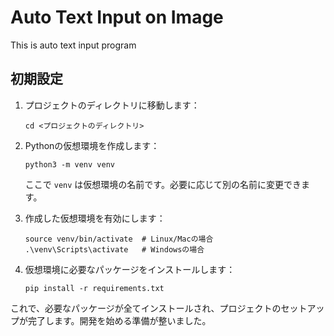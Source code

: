 # Auto Text Input on Image

This is auto text input program

## 初期設定

1. プロジェクトのディレクトリに移動します：

    ```
    cd <プロジェクトのディレクトリ>
    ```

2. Pythonの仮想環境を作成します：

    ```
    python3 -m venv venv
    ```

    ここで `venv` は仮想環境の名前です。必要に応じて別の名前に変更できます。

3. 作成した仮想環境を有効にします：

    ```
    source venv/bin/activate  # Linux/Macの場合
    .\venv\Scripts\activate   # Windowsの場合
    ```

4. 仮想環境に必要なパッケージをインストールします：

    ```
    pip install -r requirements.txt
    ```

これで、必要なパッケージが全てインストールされ、プロジェクトのセットアップが完了します。開発を始める準備が整いました。

